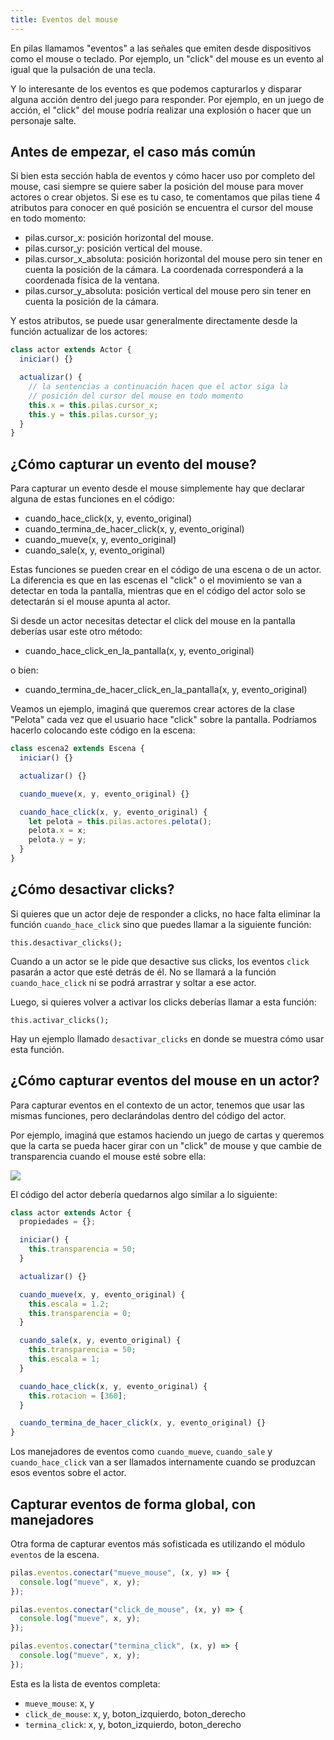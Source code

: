 ```yaml
---
title: Eventos del mouse
---
```


En pilas llamamos "eventos" a las señales que emiten desde
dispositivos como el mouse o teclado. Por ejemplo, un "click" del mouse es un evento al igual que la pulsación de una tecla.

Y lo interesante de los eventos es que podemos capturarlos y disparar alguna acción dentro del juego para responder. Por ejemplo, en un juego de acción, el "click" del mouse podría realizar una explosión o hacer que un personaje salte.

## Antes de empezar, el caso más común

Si bien esta sección habla de eventos y cómo hacer uso por completo
del mouse, casi siempre se quiere saber la posición del mouse para
mover actores o crear objetos. Si ese es tu caso, te comentamos que
pilas tiene 4 atributos para conocer en qué posición se encuentra
el cursor del mouse en todo momento:

- pilas.cursor_x: posición horizontal del mouse.
- pilas.cursor_y: posición vertical del mouse.
- pilas.cursor_x_absoluta: posición horizontal del mouse pero sin tener en cuenta la posición de la cámara. La coordenada corresponderá a la coordenada física de la ventana.
- pilas.cursor_y_absoluta: posición vertical del mouse pero sin tener en cuenta la posición de la cámara.

Y estos atributos, se puede usar generalmente directamente desde la función
actualizar de los actores:

```typescript
class actor extends Actor {
  iniciar() {}

  actualizar() {
    // la sentencias a continuación hacen que el actor siga la
    // posición del cursor del mouse en todo momento
    this.x = this.pilas.cursor_x;
    this.y = this.pilas.cursor_y;
  }
}
```

## ¿Cómo capturar un evento del mouse?

Para capturar un evento desde el mouse simplemente hay que declarar alguna de estas funciones en el código:

- cuando_hace_click(x, y, evento_original)
- cuando_termina_de_hacer_click(x, y, evento_original)
- cuando_mueve(x, y, evento_original)
- cuando_sale(x, y, evento_original)

Estas funciones se pueden crear en el código de una escena o de un actor. La
diferencia es que en las escenas el "click" o el movimiento se van a detectar
en toda la pantalla, mientras que en el código del actor solo se detectarán si
el mouse apunta al actor.

Si desde un actor necesitas detectar el click del mouse en la pantalla deberías
usar este otro método:

- cuando_hace_click_en_la_pantalla(x, y, evento_original)

o bien:

- cuando_termina_de_hacer_click_en_la_pantalla(x, y, evento_original)

Veamos un ejemplo, imaginá que queremos crear actores de la clase "Pelota" cada
vez que el usuario hace "click" sobre la pantalla. Podríamos hacerlo colocando
este código en la escena:

```typescript
class escena2 extends Escena {
  iniciar() {}

  actualizar() {}

  cuando_mueve(x, y, evento_original) {}

  cuando_hace_click(x, y, evento_original) {
    let pelota = this.pilas.actores.pelota();
    pelota.x = x;
    pelota.y = y;
  }
}
```

## ¿Cómo desactivar clicks?

Si quieres que un actor deje de responder a clicks, no hace
falta eliminar la función `cuando_hace_click` sino que puedes
llamar a la siguiente función:

```
this.desactivar_clicks();
```

Cuando a un actor se le pide que desactive sus clicks, los
eventos `click` pasarán a actor que esté detrás de él. No se llamará
a la función `cuando_hace_click` ni se podrá arrastrar y soltar
a ese actor.

Luego, si quieres volver a activar los clicks deberías llamar
a esta función:

```
this.activar_clicks();
```

Hay un ejemplo llamado `desactivar_clicks` en donde se muestra
cómo usar esta función.


## ¿Cómo capturar eventos del mouse en un actor?

Para capturar eventos en el contexto de un actor, tenemos que usar las mismas funciones, pero declarándolas dentro del código del actor.

Por ejemplo, imaginá que estamos haciendo un juego de cartas y queremos que la carta se pueda hacer girar con un "click" de mouse y que cambie de transparencia cuando el mouse esté sobre ella:

![](imagenes/assets/carta_con_eventos.gif)

El código del actor debería quedarnos algo similar a lo siguiente:

```javascript
class actor extends Actor {
  propiedades = {};

  iniciar() {
    this.transparencia = 50;
  }

  actualizar() {}

  cuando_mueve(x, y, evento_original) {
    this.escala = 1.2;
    this.transparencia = 0;
  }

  cuando_sale(x, y, evento_original) {
    this.transparencia = 50;
    this.escala = 1;
  }

  cuando_hace_click(x, y, evento_original) {
    this.rotacion = [360];
  }

  cuando_termina_de_hacer_click(x, y, evento_original) {}
}
```

Los manejadores de eventos como `cuando_mueve`, `cuando_sale` y `cuando_hace_click` van a ser llamados internamente cuando se produzcan esos eventos sobre el actor.

## Capturar eventos de forma global, con manejadores

Otra forma de capturar eventos más sofisticada es utilizando
el módulo `eventos` de la escena.

```typescript
pilas.eventos.conectar("mueve_mouse", (x, y) => {
  console.log("mueve", x, y);
});

pilas.eventos.conectar("click_de_mouse", (x, y) => {
  console.log("mueve", x, y);
});

pilas.eventos.conectar("termina_click", (x, y) => {
  console.log("mueve", x, y);
});
```

Esta es la lista de eventos completa:

- `mueve_mouse`: x, y
- `click_de_mouse`: x, y, boton_izquierdo, boton_derecho
- `termina_click`: x, y, boton_izquierdo, boton_derecho
